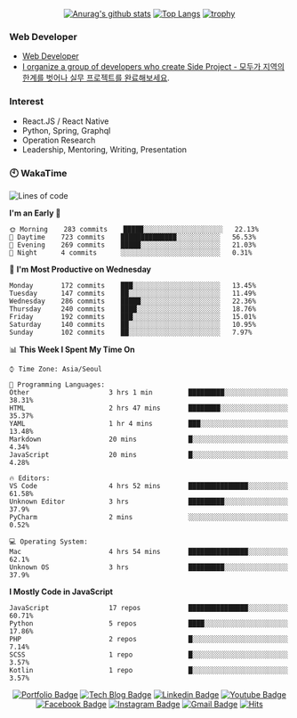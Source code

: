 <div align=center>

[![Anurag's github stats](https://github-readme-stats.vercel.app/api?username=sgd122&show_icons=true)](https://github.com/anuraghazra/github-readme-stats)
[![Top Langs](https://github-readme-stats.vercel.app/api/top-langs/?username=sgd122)](https://github.com/anuraghazra/github-readme-stats)
[![trophy](https://github-profile-trophy.vercel.app/?username=sgd122&theme=juicyfresh)](https://github.com/ryo-ma/github-profile-trophy)
</div>

### Web Developer
- [Web Developer](https://sgd122.github.io/)
- [I organize a group of developers who create Side Project - 모두가 지역의 한계를 벗어나 실무 프로젝트를 완료해보세요](https://dnd.ac/).

### Interest
- React.JS / React Native
- Python, Spring, Graphql
- Operation Research
- Leadership, Mentoring, Writing, Presentation


### 🕙 WakaTime
<!--START_SECTION:waka-->
![Lines of code](https://img.shields.io/badge/From%20Hello%20World%20I%27ve%20Written-1.3%20million%20lines%20of%20code-blue)

**I'm an Early 🐤** 

```text
🌞 Morning    283 commits    █████░░░░░░░░░░░░░░░░░░░░   22.13% 
🌆 Daytime    723 commits    ██████████████░░░░░░░░░░░   56.53% 
🌃 Evening    269 commits    █████░░░░░░░░░░░░░░░░░░░░   21.03% 
🌙 Night      4 commits      ░░░░░░░░░░░░░░░░░░░░░░░░░   0.31%

```
📅 **I'm Most Productive on Wednesday** 

```text
Monday       172 commits    ███░░░░░░░░░░░░░░░░░░░░░░   13.45% 
Tuesday      147 commits    ██░░░░░░░░░░░░░░░░░░░░░░░   11.49% 
Wednesday    286 commits    █████░░░░░░░░░░░░░░░░░░░░   22.36% 
Thursday     240 commits    ████░░░░░░░░░░░░░░░░░░░░░   18.76% 
Friday       192 commits    ███░░░░░░░░░░░░░░░░░░░░░░   15.01% 
Saturday     140 commits    ██░░░░░░░░░░░░░░░░░░░░░░░   10.95% 
Sunday       102 commits    ██░░░░░░░░░░░░░░░░░░░░░░░   7.97%

```


📊 **This Week I Spent My Time On** 

```text
⌚︎ Time Zone: Asia/Seoul

💬 Programming Languages: 
Other                    3 hrs 1 min         █████████░░░░░░░░░░░░░░░░   38.31% 
HTML                     2 hrs 47 mins       ████████░░░░░░░░░░░░░░░░░   35.37% 
YAML                     1 hr 4 mins         ███░░░░░░░░░░░░░░░░░░░░░░   13.48% 
Markdown                 20 mins             █░░░░░░░░░░░░░░░░░░░░░░░░   4.34% 
JavaScript               20 mins             █░░░░░░░░░░░░░░░░░░░░░░░░   4.28%

🔥 Editors: 
VS Code                  4 hrs 52 mins       ███████████████░░░░░░░░░░   61.58% 
Unknown Editor           3 hrs               █████████░░░░░░░░░░░░░░░░   37.9% 
PyCharm                  2 mins              ░░░░░░░░░░░░░░░░░░░░░░░░░   0.52%

💻 Operating System: 
Mac                      4 hrs 54 mins       ███████████████░░░░░░░░░░   62.1% 
Unknown OS               3 hrs               █████████░░░░░░░░░░░░░░░░   37.9%

```

**I Mostly Code in JavaScript** 

```text
JavaScript               17 repos            ███████████████░░░░░░░░░░   60.71% 
Python                   5 repos             ████░░░░░░░░░░░░░░░░░░░░░   17.86% 
PHP                      2 repos             █░░░░░░░░░░░░░░░░░░░░░░░░   7.14% 
SCSS                     1 repo              █░░░░░░░░░░░░░░░░░░░░░░░░   3.57% 
Kotlin                   1 repo              █░░░░░░░░░░░░░░░░░░░░░░░░   3.57%

```



<!--END_SECTION:waka-->

<div align=center>

[![Portfolio Badge](http://img.shields.io/badge/-Portfolio-black?style=flat-square&logo=github&link=http://sgd122.github.io/)](http://sgd122.github.io/) 
[![Tech Blog Badge](http://img.shields.io/badge/-Tech%20blog-black?style=flat-square&logo=github&link=http://dndacademy.github.io/)](http://dndacademy.github.io/) 
[![Linkedin Badge](https://img.shields.io/badge/-LinkedIn-blue?style=flat-square&logo=Linkedin&logoColor=white&link=https://linkedin.com/company/dndacademy)](https://linkedin.com/company/dndacademy) 
[![Youtube Badge](https://img.shields.io/badge/Youtube-ff0000?style=flat-square&logo=youtube&link=https://www.youtube.com/channel/UCLzVjG8j1m4X8TSpMF-x5yw)](https://www.youtube.com/channel/UCLzVjG8j1m4X8TSpMF-x5yw) 
[![Facebook Badge](https://img.shields.io/badge/-Facebook-1877f2?style=flat-square&logo=facebook&logoColor=white&link=https://www.facebook.com/DNDACADEMY)](https://www.facebook.com/DNDACADEMY) 
[![Instagram Badge](https://img.shields.io/badge/-Instagram-dd2a7b?style=flat-square&logo=instagram&logoColor=white&link=https://www.instagram.com/seong_dev/)](https://www.instagram.com/seong_dev/) 
[![Gmail Badge](https://img.shields.io/badge/-Gmail-d14836?style=flat-square&logo=Gmail&logoColor=white&link=mailto:sgd0947@gmail.com)](mailto:sgd0947@gmail.com)
[![Hits](https://hits.seeyoufarm.com/api/count/incr/badge.svg?url=https%3A%2F%2Fgithub.com%2Fsgd122%2Fhit-counter&count_bg=%2379C83D&title_bg=%23555555&icon=&icon_color=%23E7E7E7&title=hits&edge_flat=false)](https://hits.seeyoufarm.com)
</div>
